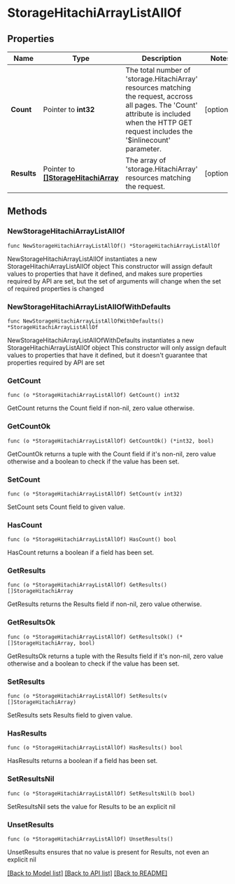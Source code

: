 # StorageHitachiArrayListAllOf

## Properties

Name | Type | Description | Notes
------------ | ------------- | ------------- | -------------
**Count** | Pointer to **int32** | The total number of &#39;storage.HitachiArray&#39; resources matching the request, accross all pages. The &#39;Count&#39; attribute is included when the HTTP GET request includes the &#39;$inlinecount&#39; parameter. | [optional] 
**Results** | Pointer to [**[]StorageHitachiArray**](StorageHitachiArray.md) | The array of &#39;storage.HitachiArray&#39; resources matching the request. | [optional] 

## Methods

### NewStorageHitachiArrayListAllOf

`func NewStorageHitachiArrayListAllOf() *StorageHitachiArrayListAllOf`

NewStorageHitachiArrayListAllOf instantiates a new StorageHitachiArrayListAllOf object
This constructor will assign default values to properties that have it defined,
and makes sure properties required by API are set, but the set of arguments
will change when the set of required properties is changed

### NewStorageHitachiArrayListAllOfWithDefaults

`func NewStorageHitachiArrayListAllOfWithDefaults() *StorageHitachiArrayListAllOf`

NewStorageHitachiArrayListAllOfWithDefaults instantiates a new StorageHitachiArrayListAllOf object
This constructor will only assign default values to properties that have it defined,
but it doesn't guarantee that properties required by API are set

### GetCount

`func (o *StorageHitachiArrayListAllOf) GetCount() int32`

GetCount returns the Count field if non-nil, zero value otherwise.

### GetCountOk

`func (o *StorageHitachiArrayListAllOf) GetCountOk() (*int32, bool)`

GetCountOk returns a tuple with the Count field if it's non-nil, zero value otherwise
and a boolean to check if the value has been set.

### SetCount

`func (o *StorageHitachiArrayListAllOf) SetCount(v int32)`

SetCount sets Count field to given value.

### HasCount

`func (o *StorageHitachiArrayListAllOf) HasCount() bool`

HasCount returns a boolean if a field has been set.

### GetResults

`func (o *StorageHitachiArrayListAllOf) GetResults() []StorageHitachiArray`

GetResults returns the Results field if non-nil, zero value otherwise.

### GetResultsOk

`func (o *StorageHitachiArrayListAllOf) GetResultsOk() (*[]StorageHitachiArray, bool)`

GetResultsOk returns a tuple with the Results field if it's non-nil, zero value otherwise
and a boolean to check if the value has been set.

### SetResults

`func (o *StorageHitachiArrayListAllOf) SetResults(v []StorageHitachiArray)`

SetResults sets Results field to given value.

### HasResults

`func (o *StorageHitachiArrayListAllOf) HasResults() bool`

HasResults returns a boolean if a field has been set.

### SetResultsNil

`func (o *StorageHitachiArrayListAllOf) SetResultsNil(b bool)`

 SetResultsNil sets the value for Results to be an explicit nil

### UnsetResults
`func (o *StorageHitachiArrayListAllOf) UnsetResults()`

UnsetResults ensures that no value is present for Results, not even an explicit nil

[[Back to Model list]](../README.md#documentation-for-models) [[Back to API list]](../README.md#documentation-for-api-endpoints) [[Back to README]](../README.md)


